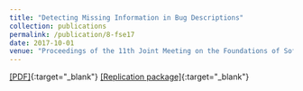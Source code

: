 ```yaml
---
title: "Detecting Missing Information in Bug Descriptions"
collection: publications
permalink: /publication/8-fse17
date: 2017-10-01
venue: "Proceedings of the 11th Joint Meeting on the Foundations of Software Engineering (ESEC/FSE'17), (to appear)"
---
```

[[PDF]](/files/8-fse17.pdf){:target="_blank"} [[Replication package]](https://seers.utdallas.edu/projects/missing-info-in-bugs){:target="_blank"}